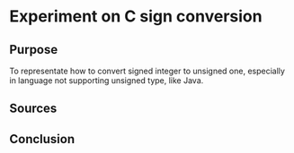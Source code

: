 # Experiment on C sign conversion

## Purpose
To representate how to convert signed integer to unsigned one, especially in language not supporting unsigned type, like Java.

## Sources

## Conclusion
